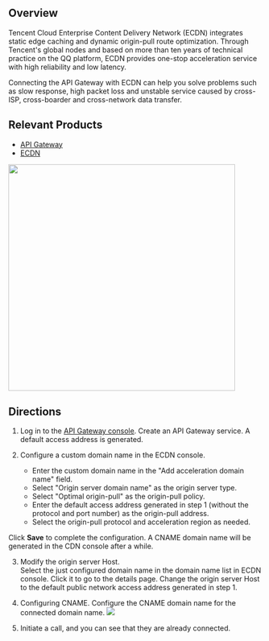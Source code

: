 ## Overview

Tencent Cloud Enterprise Content Delivery Network (ECDN) integrates static edge caching and dynamic origin-pull route optimization. Through Tencent's global nodes and based on more than ten years of technical practice on the QQ platform, ECDN provides one-stop acceleration service with high reliability and low latency.

Connecting the API Gateway with ECDN can help you solve problems such as slow response, high packet loss and unstable service caused by cross-ISP, cross-boarder and cross-network data transfer.

## Relevant Products

- [API Gateway](https://console.cloud.tencent.com/apigateway/service)
- [ECDN](https://console.cloud.tencent.com/ecdn)

<img src="https://qcloudimg.tencent-cloud.cn/raw/22c2e5a8781a7b820e9db25ffb49dd1e.png" width="450px">     

## Directions

1. Log in to the [API Gateway console](https://console.cloud.tencent.com/apigateway/service). Create an API Gateway service. A default access address is generated.
2. Configure a custom domain name in the ECDN console.

	- Enter the custom domain name in the "Add acceleration domain name" field.
	- Select "Origin server domain name" as the origin server type.
	- Select "Optimal origin-pull" as the origin-pull policy.
	- Enter the default access address generated in step 1 (without the protocol and port number) as the origin-pull address.
	- Select the origin-pull protocol and acceleration region as needed.
	
Click **Save** to complete the configuration. A CNAME domain name will be generated in the CDN console after a while.
                
3. Modify the origin server Host.                      
Select the just configured domain name in the domain name list in ECDN console. Click it to go to the details page.
Change the origin server Host to the default public network access address generated in step 1.

4. Configuring CNAME.
Configure the CNAME domain name for the connected domain name.
![](https://qcloudimg.tencent-cloud.cn/raw/4ce80b56098ea1d99503078675f4c86a.png)

5. Initiate a call, and you can see that they are already connected.

